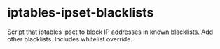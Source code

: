 iptables-ipset-blacklists
=========================

Script that iptables ipset to block IP addresses in known blacklists.  Add other blacklists. Includes whitelist override.
